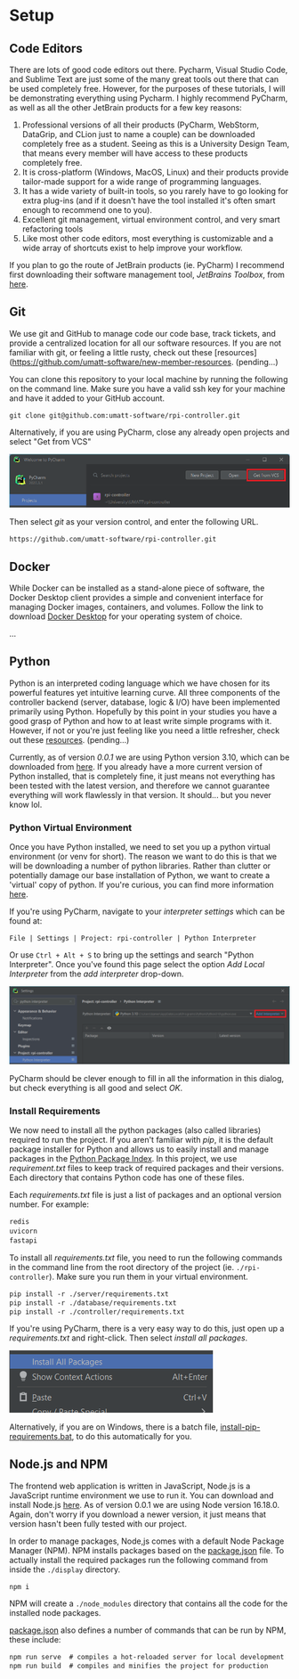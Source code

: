# Setup

## Code Editors

There are lots of good code editors out there. Pycharm, Visual Studio Code, and Sublime Text are just some of
the many great tools out there that can be used completely free. However, for the purposes of these tutorials, I will
be demonstrating everything using Pycharm. I highly recommend PyCharm, as well as all the other JetBrain products for
a few key reasons:

1. Professional versions of all their products (PyCharm, WebStorm, DataGrip, and CLion just to name a couple) can be
downloaded completely free as a student. Seeing as this is a University Design Team, that means every member will have
access to these products completely free.
2. It is cross-platform (Windows, MacOS, Linux) and their products provide tailor-made support for a wide range of
programming languages.
3. It has a wide variety of built-in tools, so you rarely have to go looking for extra plug-ins (and if it doesn't have
the tool installed it's often smart enough to recommend one to you).
4. Excellent git management, virtual environment control, and very smart refactoring tools
5. Like most other code editors, most everything is customizable and a wide array of shortcuts exist to help improve
your workflow.

If you plan to go the route of JetBrain products (ie. PyCharm) I recommend first downloading their software management
tool, _JetBrains Toolbox_, from [here](https://www.jetbrains.com/lp/toolbox/).

## Git

We use git and GitHub to manage code our code base, track tickets, and provide a centralized location for all our
software resources. If you are not familiar with git, or feeling a little rusty, check out these
[resources](https://github.com/umatt-software/new-member-resources. (pending...)

You can clone this repository to your local machine by running the following on the command line. Make sure you have a
valid ssh key for your machine and have it added to your GitHub account.

```shell
git clone git@github.com:umatt-software/rpi-controller.git
```

Alternatively, if you are using PyCharm, close any already open projects and select "Get from VCS"

![get-from-vcs.png](./images/get-from-vcs.png)

Then select _git_ as your version control, and enter the following URL.
```
https://github.com/umatt-software/rpi-controller.git
```

## Docker

While Docker can be installed as a stand-alone piece of software, the Docker Desktop client provides a simple and
convenient interface for managing Docker images, containers, and volumes. Follow the link to download
[Docker Desktop](https://www.docker.com/products/docker-desktop/) for your operating system of choice.

...

## Python

Python is an interpreted coding language which we have chosen for its powerful features yet intuitive learning curve.
All three components of the controller backend (server, database, logic & I/O) have been implemented primarily using
Python. Hopefully by this point in your studies you have a good grasp of Python and how to at least write simple
programs with it. However, if not or you're just feeling like you need a little refresher, check out these
[resources](https://github.com/umatt-software/new-member-resources). (pending...)

Currently, as of version _0.0.1_ we are using Python version 3.10, which can be downloaded from
[here](https://www.python.org/downloads/). If you already have a more current version of Python installed, that is
completely fine, it just means not everything has been tested with the latest version, and therefore we cannot
guarantee everything will work flawlessly in that version. It should... but you never know lol.

### Python Virtual Environment

Once you have Python installed, we need to set you up a python virtual environment (or venv for short). The reason we
want to do this is that we will be downloading a number of python libraries. Rather than clutter or potentially damage
our base installation of Python, we want to create a 'virtual' copy of python. If you're curious, you can find more
information [here](https://docs.python.org/3.10/library/venv.html).

If you're using PyCharm, navigate to your _interpreter settings_ which can be found at:
```
File | Settings | Project: rpi-controller | Python Interpreter
```
Or use `Ctrl + Alt + S` to bring up the settings and search "Python Interpreter". Once you've found this page select
the option _Add Local Interpreter_ from the _add interpreter_ drop-down.

![python-interpreter-settings.png](./images/python-interpreter-settings.png)

PyCharm should be clever enough to fill in all the information in this dialog, but check everything is all good and
select _OK_.

### Install Requirements

We now need to install all the python packages (also called libraries) required to run the project. If you aren't
familiar with _pip_, it is the default package installer for Python and allows us to easily install and manage
packages in the [Python Package Index](https://pypi.org/). In this project, we use _requirement.txt_ files to keep
track of required packages and their versions. Each directory that contains Python code has one of these files.

Each _requirements.txt_ file is just a list of packages and an optional version number. For example:

```requirements.txt
redis
uvicorn
fastapi
```

To install all _requirements.txt_ file, you need to run the following commands in the command line from the root
directory of the project (ie. `./rpi-controller`). Make sure you run them in your virtual environment.

```shell
pip install -r ./server/requirements.txt
pip install -r ./database/requirements.txt
pip install -r ./controller/requirements.txt
```

If you're using PyCharm, there is a very easy way to do this, just open up a _requirements.txt_ and right-click. Then
select _install all packages_.

![install-all-packages.png](./images/install-all-packages.png)

Alternatively, if you are on Windows, there is a batch file,
[install-pip-requirements.bat](../scripts/install-pip-requirements.bat), to do this automatically for you.

## Node.js and NPM

The frontend web application is written in JavaScript, Node.js is a JavaScript runtime environment we use to run it.
You can download and install Node.js [here](https://nodejs.org/en/download/). As of version 0.0.1 we are using Node
version 16.18.0. Again, don't worry if you download a newer version, it just means that version hasn't been fully
tested with our project.

In order to manage packages, Node,js comes with a default Node Package Manager (NPM). NPM installs packages based on
the [package.json](../display/package.json) file. To actually install the required packages run the following command
from inside the `./display` directory.

```shell
npm i
```

NPM will create a `./node_modules` directory that contains all the code for the installed node packages.

[package.json](./package.json) also defines a number of commands that can be run by NPM, these include:

```shell
npm run serve  # compiles a hot-reloaded server for local development
npm run build  # compiles and minifies the project for production
```
